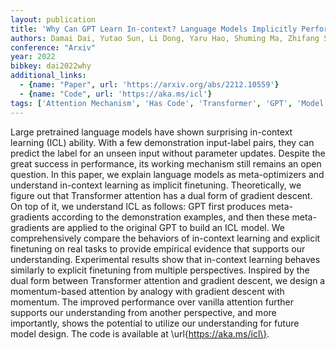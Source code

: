 ```yaml
---
layout: publication
title: 'Why Can GPT Learn In-context? Language Models Implicitly Perform Gradient Descent As Meta-optimizers'
authors: Damai Dai, Yutao Sun, Li Dong, Yaru Hao, Shuming Ma, Zhifang Sui, Furu Wei
conference: "Arxiv"
year: 2022
bibkey: dai2022why
additional_links:
  - {name: "Paper", url: 'https://arxiv.org/abs/2212.10559'}
  - {name: "Code", url: 'https://aka.ms/icl'}
tags: ['Attention Mechanism', 'Has Code', 'Transformer', 'GPT', 'Model Architecture', 'Training Techniques', 'Prompting', 'Reinforcement Learning', 'In-Context Learning', 'Pretraining Methods']
---
```

Large pretrained language models have shown surprising in-context learning
(ICL) ability. With a few demonstration input-label pairs, they can predict the
label for an unseen input without parameter updates. Despite the great success
in performance, its working mechanism still remains an open question. In this
paper, we explain language models as meta-optimizers and understand in-context
learning as implicit finetuning. Theoretically, we figure out that Transformer
attention has a dual form of gradient descent. On top of it, we understand ICL
as follows: GPT first produces meta-gradients according to the demonstration
examples, and then these meta-gradients are applied to the original GPT to
build an ICL model. We comprehensively compare the behaviors of in-context
learning and explicit finetuning on real tasks to provide empirical evidence
that supports our understanding. Experimental results show that in-context
learning behaves similarly to explicit finetuning from multiple perspectives.
Inspired by the dual form between Transformer attention and gradient descent,
we design a momentum-based attention by analogy with gradient descent with
momentum. The improved performance over vanilla attention further supports our
understanding from another perspective, and more importantly, shows the
potential to utilize our understanding for future model design. The code is
available at \url\{https://aka.ms/icl\}.
